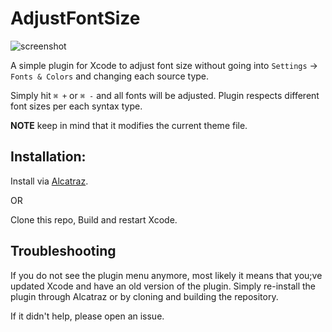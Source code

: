 # AdjustFontSize

![screenshot](https://raw.github.com/zats/AdjustFontSize-Xcode-Plugin/master/README/xcode.png)

A simple plugin for Xcode to adjust font size without going into `Settings` → `Fonts & Colors` and changing each source type.

Simply hit `⌘ +` or `⌘ -` and all fonts will be adjusted. Plugin respects different font sizes per each syntax type.

**NOTE** keep in mind that it modifies the current theme file.

## Installation:

Install via [Alcatraz](https://github.com/alcatraz/Alcatraz).

OR

Clone this repo, Build and restart Xcode.

## Troubleshooting

If you do not see the plugin menu anymore, most likely it means that you;ve updated Xcode and have an old version of the plugin. Simply re-install the plugin through Alcatraz or by cloning and building the repository.

If it didn't help, please open an issue.
